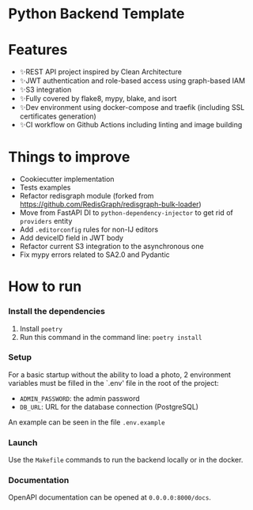 # Python Backend Template

# Features
- ✨REST API project inspired by Clean Architecture
- ✨JWT authentication and role-based access using graph-based IAM
- ✨S3 integration
- ✨Fully covered by flake8, mypy, blake, and isort
- ✨Dev environment using docker-compose and traefik (including SSL certificates generation) 
- ✨CI workflow on Github Actions including linting and image building

# Things to improve
- Cookiecutter implementation
- Tests examples
- Refactor redisgraph module (forked from https://github.com/RedisGraph/redisgraph-bulk-loader)
- Move from FastAPI DI to `python-dependency-injector` to get rid of `providers` entity
- Add `.editorconfig` rules for non-IJ editors 
- Add deviceID field in JWT body
- Refactor current S3 integration to the asynchronous one
- Fix mypy errors related to SA2.0 and Pydantic 

# How to run

### Install the dependencies

1. Install `poetry`
2. Run this command in the command line: `poetry install`

### Setup

For a basic startup without the ability to load a photo, 2 environment variables must be filled in the `.env' file in the root of the project:
- `ADMIN_PASSWORD`: the admin password
- `DB_URL`: URL for the database connection (PostgreSQL)

An example can be seen in the file `.env.example`

### Launch

Use the `Makefile` commands to run the backend locally or in the docker.

### Documentation

OpenAPI documentation can be opened at `0.0.0.0:8000/docs`.
